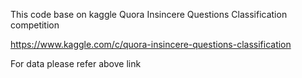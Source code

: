 This code base on kaggle Quora Insincere Questions Classification competition 

https://www.kaggle.com/c/quora-insincere-questions-classification

For data please refer above link
